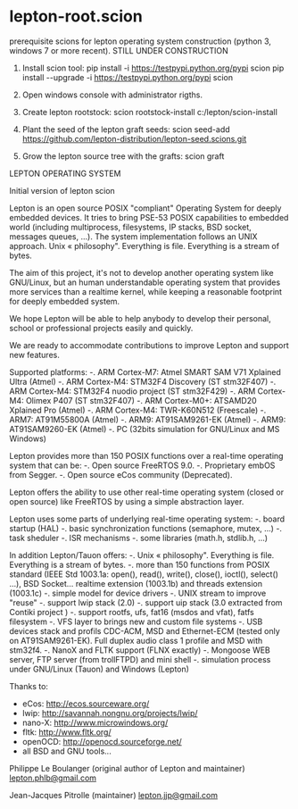# lepton-root.scion
prerequisite scions for lepton operating system construction (python 3, windows 7 or more recent).
STILL UNDER CONSTRUCTION

1) Install scion tool:
pip install -i https://testpypi.python.org/pypi scion
pip install --upgrade -i https://testpypi.python.org/pypi scion

2) Open windows console with administrator rigths.

3) Create lepton rootstock:
scion rootstock-install  c:/lepton/scion-install

4) Plant the seed of the lepton graft seeds:
scion seed-add https://github.com/lepton-distribution/lepton-seed.scions.git

5) Grow the lepton source tree with the grafts:
scion graft

LEPTON OPERATING SYSTEM

Initial version of lepton scion

Lepton is an open source POSIX "compliant" Operating System for 
deeply embedded devices. It tries to bring PSE-53 POSIX capabilities 
to embedded world (including multiprocess, filesystems, IP stacks, BSD socket,  messages 
queues, ...). 
The system implementation follows an UNIX approach. Unix « philosophy". Everything is file. Everything is a stream of bytes. 

The aim of this project, it's not to develop another operating system 
like GNU/Linux, but an human understandable operating system that provides 
more services than a realtime kernel, while keeping a reasonable footprint 
for deeply embedded system. 

We hope Lepton will be able to help anybody to develop their personal,
school or professional projects easily and quickly.

We are ready to accommodate contributions to improve Lepton and support 
new features.

Supported platforms:
   -. ARM Cortex-M7: Atmel SMART SAM V71 Xplained Ultra (Atmel)
   -. ARM Cortex-M4: STM32F4 Discovery (ST stm32F407)
   -. ARM Cortex-M4: STM32F4 nuodio project (ST stm32F429)
   -. ARM Cortex-M4: Olimex P407 (ST stm32F407)
   -. ARM Cortex-M0+: ATSAMD20 Xplained Pro (Atmel)
   -. ARM Cortex-M4: TWR-K60N512 (Freescale)
   -. ARM7: AT91M55800A (Atmel)
   -. ARM9: AT91SAM9261-EK (Atmel)
   -. ARM9: AT91SAM9260-EK (Atmel)
   -. PC (32bits simulation for GNU/Linux and MS Windows)

Lepton provides more than 150 POSIX functions over a real-time
operating system that can be:
   -. Open source FreeRTOS 9.0. 
   -. Proprietary embOS from Segger.
   -. Open source eCos community (Deprecated).

Lepton offers the ability to use other real-time operating system (closed 
or open source) like FreeRTOS by using a simple abstraction layer. 

Lepton uses some parts of underlying real-time operating system:
   -. board startup (HAL)
   -. basic synchronization functions (semaphore, mutex, ...)
   -. task sheduler
   -. ISR mechanisms
   -. some libraries (math.h, stdlib.h, ...)

In addition Lepton/Tauon offers:
  -. Unix « philosophy". Everything is file. Everything is a stream of bytes. 
  -. more than 150 functions from POSIX standard (IEEE Std 1003.1a: open(), read(), write(), close(), ioctl(), select() …), BSD Socket…
  realtime extension (1003.1b) and threads extension (1003.1c)
  -. simple model for device drivers
  -. UNIX stream to improve "reuse"
  -. support lwip stack (2.0)
  -. support uip stack (3.0 extracted from Contiki project )
  -. support rootfs, ufs, fat16 (msdos and vfat), fatfs filesystem
  -. VFS layer to brings new and custom file systems 
  -. USB devices stack and profils CDC-ACM, MSD and Ethernet-ECM (tested
  only on AT91SAM9261-EK). Full duplex audio class 1 profile and MSD with stm32f4.
  -. NanoX and FLTK support (FLNX exactly)
  -. Mongoose WEB server, FTP server (from trollFTPD) and mini shell
  -. simulation process under GNU/Linux (Tauon) and Windows (Lepton)

   
Thanks to:
   * eCos: http://ecos.sourceware.org/
   * lwip: http://savannah.nongnu.org/projects/lwip/
   * nano-X: http://www.microwindows.org/
   * fltk: http://www.fltk.org/
   * openOCD: http://openocd.sourceforge.net/
   * all BSD and GNU tools...
   

Philippe Le Boulanger (original author of Lepton and maintainer)
<lepton.phlb@gmail.com>

Jean-Jacques Pitrolle (maintainer)
<lepton.jjp@gmail.com>
